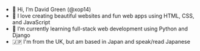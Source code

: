 - 👋 Hi, I’m David Green (@xop14)
- 👾 I love creating beautiful websites and fun web apps using HTML, CSS, and JavaScript
- 🌱 I’m currently learning full-stack web development using Python and Django
- 🇯🇵 I'm from the UK, but am based in Japan and speak/read Japanese
